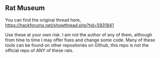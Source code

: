 ## Rat Museum
You can find the original thread here, https://hackforums.net/showthread.php?tid=5931841

Use these at your own risk. I am not the author of any of them, although from time to time I may offer fixes and change some code. Many of these tools can be found on other repositories on Github, this repo is not the official repo of ANY of these rats.
